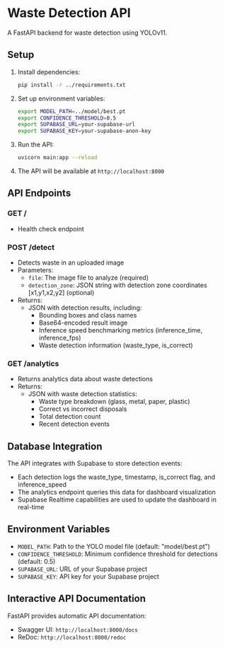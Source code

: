 # Waste Detection API

A FastAPI backend for waste detection using YOLOv11.

## Setup

1. Install dependencies:
   ```bash
   pip install -r ../requirements.txt
   ```

2. Set up environment variables:
   ```bash
   export MODEL_PATH=../model/best.pt
   export CONFIDENCE_THRESHOLD=0.5
   export SUPABASE_URL=your-supabase-url
   export SUPABASE_KEY=your-supabase-anon-key
   ```

3. Run the API:
   ```bash
   uvicorn main:app --reload
   ```

4. The API will be available at `http://localhost:8000`

## API Endpoints

### GET /
- Health check endpoint

### POST /detect
- Detects waste in an uploaded image
- Parameters:
  - `file`: The image file to analyze (required)
  - `detection_zone`: JSON string with detection zone coordinates [x1,y1,x2,y2] (optional)
- Returns:
  - JSON with detection results, including:
    - Bounding boxes and class names
    - Base64-encoded result image
    - Inference speed benchmarking metrics (inference_time, inference_fps)
    - Waste detection information (waste_type, is_correct)

### GET /analytics
- Returns analytics data about waste detections
- Returns:
  - JSON with waste detection statistics:
    - Waste type breakdown (glass, metal, paper, plastic)
    - Correct vs incorrect disposals
    - Total detection count
    - Recent detection events

## Database Integration

The API integrates with Supabase to store detection events:
- Each detection logs the waste_type, timestamp, is_correct flag, and inference_speed
- The analytics endpoint queries this data for dashboard visualization
- Supabase Realtime capabilities are used to update the dashboard in real-time

## Environment Variables

- `MODEL_PATH`: Path to the YOLO model file (default: "model/best.pt")
- `CONFIDENCE_THRESHOLD`: Minimum confidence threshold for detections (default: 0.5)
- `SUPABASE_URL`: URL of your Supabase project
- `SUPABASE_KEY`: API key for your Supabase project

## Interactive API Documentation

FastAPI provides automatic API documentation:
- Swagger UI: `http://localhost:8000/docs`
- ReDoc: `http://localhost:8000/redoc` 